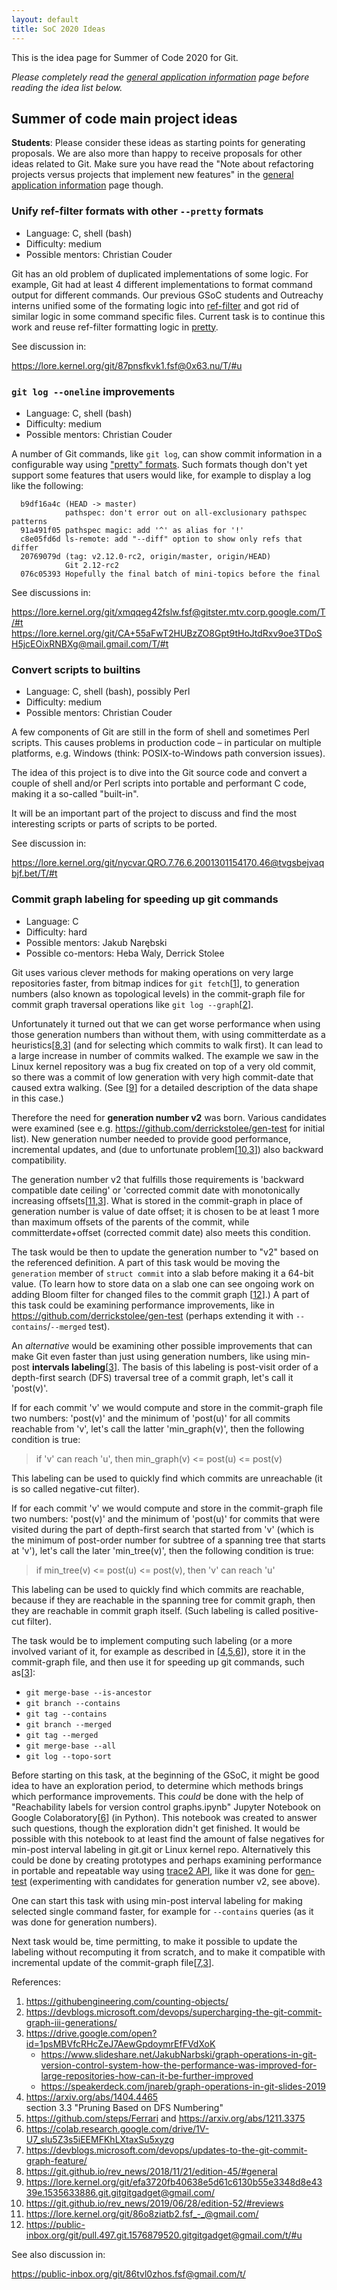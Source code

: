 ```yaml
---
layout: default
title: SoC 2020 Ideas
---
```


This is the idea page for Summer of Code 2020 for Git.

*Please completely read the [general application information](https://git.github.io/General-Application-Information) 
page before reading the idea list below.*

## Summer of code main project ideas

**Students**: Please consider these ideas as starting points for
generating proposals. We are also more than happy to receive proposals
for other ideas related to Git. Make sure you have read the "Note
about refactoring projects versus projects that implement new
features" in the [general application information](https://git.github.io/General-Application-Information)
page though.

### Unify ref-filter formats with other `--pretty` formats

 - Language: C, shell (bash)
 - Difficulty: medium
 - Possible mentors: Christian Couder

Git has an old problem of duplicated implementations of some
logic. For example, Git had at least 4 different implementations to
format command output for different commands. Our previous GSoC
students and Outreachy interns unified some of the formating logic
into [ref-filter](https://github.com/git/git/blob/master/ref-filter.h)
and got rid of similar logic in some command specific files. Current
task is to continue this work and reuse ref-filter formatting logic in
[pretty](https://github.com/git/git/blob/master/pretty.h).

See discussion in:

<https://lore.kernel.org/git/87pnsfkvk1.fsf@0x63.nu/T/#u>

### `git log --oneline` improvements

 - Language: C, shell (bash)
 - Difficulty: medium
 - Possible mentors: Christian Couder

A number of Git commands, like `git log`, can show commit information
in a configurable way using
["pretty" formats](https://github.com/git/git/blob/master/Documentation/pretty-formats.txt).
Such formats though don't yet support some features that users would
like, for example to display a log like the following:

```
  b9df16a4c (HEAD -> master)
            pathspec: don't error out on all-exclusionary pathspec patterns
  91a491f05 pathspec magic: add '^' as alias for '!'
  c8e05fd6d ls-remote: add "--diff" option to show only refs that differ
  20769079d (tag: v2.12.0-rc2, origin/master, origin/HEAD)
            Git 2.12-rc2
  076c05393 Hopefully the final batch of mini-topics before the final
```

See discussions in:

<https://lore.kernel.org/git/xmqqeg42fslw.fsf@gitster.mtv.corp.google.com/T/#t>
<https://lore.kernel.org/git/CA+55aFwT2HUBzZO8Gpt9tHoJtdRxv9oe3TDoSH5jcEOixRNBXg@mail.gmail.com/T/#t>

### Convert scripts to builtins

 - Language: C, shell (bash), possibly Perl
 - Difficulty: medium
 - Possible mentors: Christian Couder

A few components of Git are still in the form of shell and sometimes
Perl scripts. This causes problems in production code – in particular
on multiple platforms, e.g. Windows (think: POSIX-to-Windows path
conversion issues).

The idea of this project is to dive into the Git source code and
convert a couple of shell and/or Perl scripts into portable and
performant C code, making it a so-called "built-in".

It will be an important part of the project to discuss and find the
most interesting scripts or parts of scripts to be ported.

See discussion in:

<https://lore.kernel.org/git/nycvar.QRO.7.76.6.2001301154170.46@tvgsbejvaqbjf.bet/T/#t>

### Commit graph labeling for speeding up git commands

 - Language: C
 - Difficulty: hard
 - Possible mentors: Jakub Narębski
 - Possible co-mentors: Heba Waly, Derrick Stolee

Git uses various clever methods for making operations on very large
repositories faster, from bitmap indices for `git fetch`[[1][]], to generation
numbers (also known as topological levels) in the commit-graph file for
commit graph traversal operations like `git log --graph`[[2][]].

Unfortunately it turned out that we can get worse performance when
using those generation numbers than without them, with using
committerdate as a heuristics[[8][],[3][]] (and for selecting which
commits to walk first).  It can lead to a large increase in number of
commits walked. The example we saw in the Linux kernel repository was
a bug fix created on top of a very old commit, so there was a commit
of low generation with very high commit-date that caused extra
walking.  (See [[9][]] for a detailed description of the data shape in
this case.)

Therefore the need for **generation number v2** was born.  Various
candidates were examined (see e.g. <https://github.com/derrickstolee/gen-test>
for initial list).  New generation number needed to provide good
performance, incremental updates, and (due to unfortunate
problem[[10][],[3][]]) also backward compatibility.

The generation number v2 that fulfills those requirements is 'backward
compatible date ceiling' or 'corrected commit date with monotonically
increasing offsets[[11][],[3][]].  What is stored in the commit-graph
in place of generation number is value of date offset; it is chosen to
be at least 1 more than maximum offsets of the parents of the commit,
while committerdate+offset (corrected commit date) also meets this
condition.

The task would be then to update the generation number to "v2" based
on the referenced definition.  A part of this task would be moving the
`generation` member of `struct commit` into a slab before making it a
64-bit value.  (To learn how to store data on a slab one can see
ongoing work on adding Bloom filter for changed files to the commit
graph [[12][]].)  A part of this task could be examining performance
improvements, like in <https://github.com/derrickstolee/gen-test>
(perhaps extending it with `--contains`/`--merged` test).

An _alternative_ would be examining other possible improvements that
can make Git even faster than just using generation numbers, like
using min-post **intervals labeling**[[3][]].  The basis of this
labeling is post-visit order of a depth-first search (DFS) traversal
tree of a commit graph, let's call it 'post(v)'.

If for each commit 'v' we would compute and store in the commit-graph
file two numbers: 'post(v)' and the minimum of 'post(u)' for all commits
reachable from 'v', let's call the latter 'min_graph(v)', then the
following condition is true:

> if 'v' can reach 'u', then min_graph(v) <= post(u) <= post(v)

This labeling can be used to quickly find which commits are
unreachable (it is so called negative-cut filter).

If for each commit 'v' we would compute and store in the commit-graph
file two numbers: 'post(v)' and the minimum of 'post(u)' for commits
that were visited during the part of depth-first search that started
from 'v' (which is the minimum of post-order number for subtree of a
spanning tree that starts at 'v'), let's call the later 'min_tree(v)',
then the following condition is true:

> if min_tree(v) <= post(u) <= post(v), then 'v' can reach 'u'

This labeling can be used to quickly find which commits are
reachable, because if they are reachable in the spanning tree for
commit graph, then they are reachable in commit graph itself.  (Such
labeling is called positive-cut filter).

The task would be to implement computing such labeling (or a more
involved variant of it, for example as described in [[4][],[5][],[6][]]), store it
in the commit-graph file, and then use it for speeding up git
commands, such as[[3][]]:

 - `git merge-base --is-ancestor`
 - `git branch --contains`
 - `git tag --contains`
 - `git branch --merged`
 - `git tag --merged`
 - `git merge-base --all`
 - `git log --topo-sort`

Before starting on this task, at the beginning of the GSoC, it might
be good idea to have an exploration period, to determine which methods
brings which performance improvements.  This _could_ be done with the
help of "Reachability labels for version control graphs.ipynb" Jupyter
Notebook on Google Colaboratory[[6][]] (in Python).  This notebook was
created to answer such questions, though the exploration didn't get
finished.  It would be possible with this notebook to at least find
the amount of false negatives for min-post interval labeling in
git.git or Linux kernel repo.  Alternatively this could be done by
creating prototypes and perhaps examining performance in portable and
repeatable way using [trace2 API][api-trace2], like it was done
for [gen-test][] (experimenting with candidates for generation number
v2, see above).

One can start this task with using min-post interval labeling for
making selected single command faster, for example for `--contains`
queries (as it was done for generation numbers).

Next task would be, time permitting, to make it possible to update the
labeling without recomputing it from scratch, and to make it
compatible with incremental update of the commit-graph file[[7][],[3][]].

References:

1. <https://githubengineering.com/counting-objects/>
2. <https://devblogs.microsoft.com/devops/supercharging-the-git-commit-graph-iii-generations/>
3. <https://drive.google.com/open?id=1psMBVfcRHcZeJ7AewGpdoymrEfFVdXoK>
    - <https://www.slideshare.net/JakubNarbski/graph-operations-in-git-version-control-system-how-the-performance-was-improved-for-large-repositories-how-can-it-be-further-improved>
    - <https://speakerdeck.com/jnareb/graph-operations-in-git-slides-2019>
4. <https://arxiv.org/abs/1404.4465>  
   section 3.3 "Pruning Based on DFS Numbering"
5. <https://github.com/steps/Ferrari> and <https://arxiv.org/abs/1211.3375>
6. <https://colab.research.google.com/drive/1V-U7_slu5Z3s5iEEMFKhLXtaxSu5xyzg>
7. <https://devblogs.microsoft.com/devops/updates-to-the-git-commit-graph-feature/>
8. <https://git.github.io/rev_news/2018/11/21/edition-45/#general>
9. <https://lore.kernel.org/git/efa3720fb40638e5d61c6130b55e3348d8e4339e.1535633886.git.gitgitgadget@gmail.com/>
10. <https://git.github.io/rev_news/2019/06/28/edition-52/#reviews>
11. <https://lore.kernel.org/git/86o8ziatb2.fsf_-_@gmail.com/>
12. <https://public-inbox.org/git/pull.497.git.1576879520.gitgitgadget@gmail.com/t/#u>

[1]: https://githubengineering.com/counting-objects/ "Counting Objects | The GitHub Blog"
[2]: https://devblogs.microsoft.com/devops/supercharging-the-git-commit-graph-iii-generations/ "Supercharging the Git Commit Graph III: Generations and Graph Algorithms | Azure DevOps Blog"
[3]: https://drive.google.com/open?id=1psMBVfcRHcZeJ7AewGpdoymrEfFVdXoK "Graph operations in Git version control system (PDF)"
[4]: https://arxiv.org/abs/1404.4465 "[arXiv:1404.4465] PReaCH: A Fast Lightweight Reachability Index using Pruning and Contraction Hierarchies"
[5]: https://arxiv.org/abs/1211.3375 "[arXiv:1211.3375] High-Performance Reachability Query Processing under Index Size Restrictions"
[6]: https://colab.research.google.com/drive/1V-U7_slu5Z3s5iEEMFKhLXtaxSu5xyzg "Reachability labels for version control graphs.ipynb | Colaboratory"
[7]: https://devblogs.microsoft.com/devops/updates-to-the-git-commit-graph-feature/ "Updates to the Git Commit Graph Feature | Azure DevOps Blog"
[8]: https://git.github.io/rev_news/2018/11/21/edition-45/#general "Git Rev News: Edition 45 (November 21st, 2018) :: [RFC] Generation Number v2"
[9]: https://lore.kernel.org/git/efa3720fb40638e5d61c6130b55e3348d8e4339e.1535633886.git.gitgitgadget@gmail.com/ "[PATCH 1/1] commit: don't use generation numbers if not needed"
[10]: https://git.github.io/rev_news/2019/06/28/edition-52/#reviews "Git Rev News: Edition 52 (June 28th, 2019) :: [PATCH 00/17] [RFC] Commit-graph: Write incremental files"
[11]: https://lore.kernel.org/git/86o8ziatb2.fsf_-_@gmail.com/ "[RFC/PATCH] commit-graph: generation v5 (backward compatible date ceiling)"
[12]: https://public-inbox.org/git/pull.497.git.1576879520.gitgitgadget@gmail.com/t/#u "[PATCH 0/9] [RFC] Changed Paths Bloom Filters"

[api-trace2]: https://git-scm.com/docs/api-trace2 "Trace2 API | Documentation/technical/api-trace2.txt"
[gen-test]: https://github.com/derrickstolee/gen-test "Generation Number Performance Test - Test scripts for testing new versions of generation numbers"

See also discussion in:

<https://public-inbox.org/git/86tvl0zhos.fsf@gmail.com/t/>



